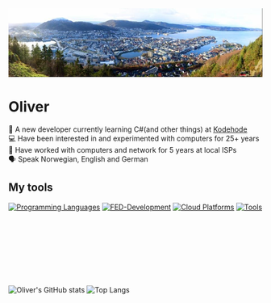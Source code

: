 <img src="pictures/tempbergenpanorama.jpg" />

# Oliver

💾 A new developer currently learning C#(and other things) at [Kodehode](https://www.kodehode.no/)
<br>
💻 Have been interested in and experimented with computers for 25+ years
<br>
🏢 Have worked with computers and network for 5 years at local ISPs
<br>
🗣️ Speak Norwegian, English and German

## My tools
[![Programming Languages](https://skillicons.dev/icons?i=cs,js,net)]()
[![FED-Development](https://skillicons.dev/icons?i=html,css)]()
[![Cloud Platforms](https://skillicons.dev/icons?i=azure)]()
[![Tools](https://skillicons.dev/icons?i=vscode,git)]()

<br>

<br>

<br>

<br>

<br>

<br>

<br>

![Oliver's GitHub stats](https://github-readme-stats.vercel.app/api?username=Tobe-Deleted&show_icons=true&theme=synthwave)
  ![Top Langs](https://github-readme-stats.vercel.app/api/top-langs/?username=Tobe-Deleted&layout=compact&theme=synthwave&Langs_count=10)
<!--
**Tobe-Deleted/Tobe-Deleted** is a ✨ _special_ ✨ repository because its `README.md` (this file) appears on your GitHub profile.

Here are some ideas to get you started:

- 🔭 I’m currently working on ...
- 🌱 I’m currently learning ...
- 👯 I’m looking to collaborate on ...
- 🤔 I’m looking for help with ...
- 💬 Ask me about ...
- 📫 How to reach me: ...
- 😄 Pronouns: ...
- ⚡ Fun fact: ...
  -->
